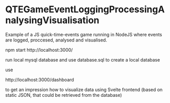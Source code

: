 # QTEGameEventLoggingProcessingAnalysingVisualisation
Example of a JS quick-time-events game running in NodeJS where events are logged, proccesed, analysed and visualised.

npm start
http://localhost:3000/

run local mysql database and use database.sql to create a local database

use

http://localhost:3000/dashboard

to get an impression how to visualize data using Svelte frontend (based on static JSON, that could be retrieved from the database)




